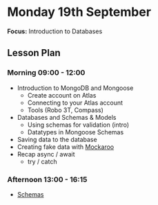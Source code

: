 # Monday 19th September

**Focus:** Introduction to Databases

## Lesson Plan

### Morning 09:00 - 12:00

+ Introduction to MongoDB and Mongoose
    + Create account on Atlas
    + Connecting to your Atlas account
    + Tools (Robo 3T, Compass)
+ Databases and Schemas & Models
    + Using schemas for validation (intro)
    + Datatypes in Mongoose Schemas
+ Saving data to the database
+ Creating fake data with [Mockaroo](https://mockaroo.com/)
+ Recap async / await
    + try / catch

### Afternoon 13:00 - 16:15

+ [Schemas](https://github.com/FrancoSpeziali/db-schemas)
